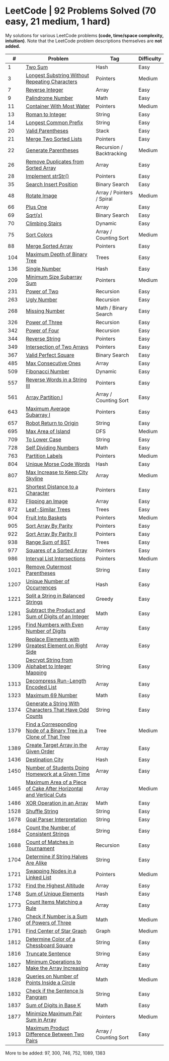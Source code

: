 # LeetCode | 92 Problems Solved (70 easy, 21 medium, 1 hard)
My solutions for various LeetCode problems **(code, time/space complexity, intuition)**.
Note that the LeetCode problem descriptions themselves are **not added.**

\# | Problem | Tag | Difficulty
---|---|---|---
1 | [Two Sum](/Hash/Problem1.java) | Hash | Easy 
3 | [Longest Substring Without Repeating Characters](/Pointers/Problem3.java) | Pointers | Medium
7 | [Reverse Integer](/Array/Problem7.java) | Array | Easy
9 | [Palindrome Number](/Math/Problem9.java) | Math | Easy
11 | [Container With Most Water](/Pointers/Problem11.java) | Pointers | Medium
13 | [Roman to Integer](/String/Problem13.java) | String | Easy
14 | [Longest Common Prefix](/String/Problem14.java) | String | Easy
20 | [Valid Parentheses](/Stack/Problem20.java) | Stack | Easy
21 | [Merge Two Sorted Lists](/Pointers/Problem21.java) | Pointers | Easy
22 | [Generate Parentheses](/Recursion/Problem22.java) | Recursion / Backtracking | Medium
26 | [Remove Duplicates from Sorted Array](/Array/Problem26.java) | Array | Easy
28 | [Implement strStr()](/Pointers/Problem28.java) | Pointers | Easy
35 | [Search Insert Position](/Binary_Search/Problem35.java) | Binary Search | Easy
48 | [Rotate Image](/Array/Problem48.java) | Array / Pointers / Spiral | Medium
66 | [Plus One](/Array/Problem66.java) | Array | Easy
69 | [Sqrt(x)](/Binary_Search/Problem69.java) | Binary Search | Easy
70 | [Climbing Stairs](/Dynamic/Problem70.java) | Dynamic | Easy
75 | [Sort Colors](/Array/Problem75) | Array / Counting Sort | Medium
88 | [Merge Sorted Array](/Pointers/Problem88.java) | Pointers | Easy
104 | [Maximum Depth of Binary Tree](/Trees/Problem104.java) | Trees | Easy 
136 | [Single Number](/Hash/Problem136.java) | Hash | Easy
209 | [Minimum Size Subarray Sum](/Pointers/Problem209.java) | Pointers | Medium
231 | [Power of Two](/Recursion/Problem231.java) | Recursion | Easy
263 | [Ugly Number](/Recursion/Problem263.java) | Recursion | Easy
268 | [Missing Number](/Math/Problem268.java) | Math / Binary Search | Easy
326 | [Power of Three](/Recursion/Problem326.java) | Recursion | Easy
342 | [Power of Four](/Recursion/Problem342.java) | Recursion | Easy
344 | [Reverse String](/Pointers/Problem344.java) | Pointers | Easy
349 | [Intersection of Two Arrays](/Pointers/Problem349.java) | Pointers | Easy
367 | [Valid Perfect Square](/Binary_Search/Problem367.java) | Binary Search | Easy
485 | [Max Consecutive Ones](/Array/Problem485.java) | Array | Easy
509 | [Fibonacci Number](/Dynamic/Problem509.java) | Dynamic | Easy
557 | [Reverse Words in a String III](/Pointers/Problem557.java) | Pointers | Easy
561 | [Array Partition I](/Array/Problem561.java) | Array / Counting Sort | Easy
643 | [Maximum Average Subarray I](/Pointers/Problem643.java) | Pointers | Easy
657 | [Robot Return to Origin](/String/Problem657.java) | String | Easy
695 | [Max Area of Island](/DFS/Problem695.java) | DFS | Medium
709 | [To Lower Case](/String/Problem709.java) | String | Easy
728 | [Self Dividing Numbers](/Math/Problem728.java) | Math | Easy
763 | [Partition Labels](/Pointers/Problem763.java) | Pointers | Medium
804 | [Unique Morse Code Words](/Hash/Problem804.java) | Hash | Easy
807 | [Max Increase to Keep City Skyline](/Array/Problem807.java) | Array | Medium
821 | [Shortest Distance to a Character](/Pointers/Problem821.java) | Pointers | Easy
832 | [Flipping an Image](/Array/Problem832.java) | Array | Easy
872 | [Leaf-Similar Trees](/Trees/Problem872.java) | Trees | Easy 
904 | [Fruit Into Baskets](/Pointers/Problem904.java) | Pointers | Medium
905 | [Sort Array By Parity](/Pointers/Problem905.java) | Pointers | Easy
922 | [Sort Array By Parity II](/Pointers/Problem905.java) | Pointers | Easy
938 | [Range Sum of BST](/Trees/Problem938.java) | Trees | Easy 
977 | [Squares of a Sorted Array](/Pointers/Problem977.java) | Pointers | Easy
986 | [Interval List Intersections](/Pointers/Problem986.java) | Pointers | Medium
1021 | [Remove Outermost Parentheses](/String/Problem1021.java) | String | Easy
1207 | [Unique Number of Occurrences](/Hash/Problem1207.java) | Hash | Easy
1221 | [Split a String in Balanced Strings](/Greedy/Problem1221.java) | Greedy | Easy
1281 | [Subtract the Product and Sum of Digits of an Integer](/Math/Problem1281.java) | Math | Easy
1295 | [Find Numbers with Even Number of Digits](/Array/Problem1295.java) | Array | Easy
1299 | [Replace Elements with Greatest Element on Right Side](/Array/Problem1299.java) | Array | Easy
1309 | [Decrypt String from Alphabet to Integer Mapping](/String/Problem1309.java) | String | Easy
1313 | [Decompress Run-Length Encoded List](/Array/Problem1313.java) | Array | Easy
1323 | [Maximum 69 Number](/Math/Problem1323.java) | Math | Easy
1374 | [Generate a String With Characters That Have Odd Counts](/String/Problem1374.java) | String | Easy
1379 | [Find a Corresponding Node of a Binary Tree in a Clone of That Tree](/Trees/Problem1379.java) | Tree | Medium
1389 | [Create Target Array in the Given Order](/Array/Problem1389.java) | Array | Easy
1436 | [Destination City](/Hash/Problem1436.java) | Hash | Easy
1450 | [Number of Students Doing Homework at a Given Time](/Array/Problem1450.java) | Array | Easy
1465 | [Maximum Area of a Piece of Cake After Horizontal and Vertical Cuts](/Array/Problem1465.java) | Array | Medium
1486 | [XOR Operation in an Array](/Math/Problem1486.java) | Math | Easy
1528 | [Shuffle String](/String/Problem1528.java) | String | Easy
1678 | [Goal Parser Interpretation](/String/Problem1678.java) | String | Easy
1684 | [Count the Number of Consistent Strings](/String/Problem1684.java) | String | Easy
1688 | [Count of Matches in Tournament](/Recursion/Problem1688.java) | Recursion | Easy
1704 | [Determine if String Halves Are Alike](/String/Problem1704.java) | String | Easy
1721 | [Swapping Nodes in a Linked List](/Pointers/Problem1721.java) | Pointers | Medium
1732 | [Find the Highest Altitude](/Array/Problem1732.java) | Array | Easy
1748 | [Sum of Unique Elements](/Hash/Problem1748.java) | Hash | Easy
1773 | [Count Items Matching a Rule](/Array/Problem1773.java) | Array | Easy
1780 | [Check if Number is a Sum of Powers of Three](/Math/Problem1780.java) | Math | Medium
1791 | [Find Center of Star Graph](/Graph/Problem1791.java) | Graph | Medium
1812 | [Determine Color of a Chessboard Square](/String/Problem1812.java) | String | Easy
1816 | [Truncate Sentence](/String/Problem1816.java) | String | Easy
1827 | [Minimum Operations to Make the Array Increasing](/Array/Problem1827.java) | Array | Easy
1828 | [Queries on Number of Points Inside a Circle](/Math/Problem1828.java) | Math | Medium
1832 | [Check if the Sentence Is Pangram](/String/Problem1832.java) | String | Easy
1837 | [Sum of Digits in Base K](/Math/Problem1837.java) | Math | Easy
1877 | [Minimize Maximum Pair Sum in Array](/Pointers/Problem1877.java) | Pointers | Medium
1913 | [Maximum Product Difference Between Two Pairs](/Array/Problem1913.java) | Array / Counting Sort | Easy

More to be added: 97, 300, 746, 752, 1089, 1383